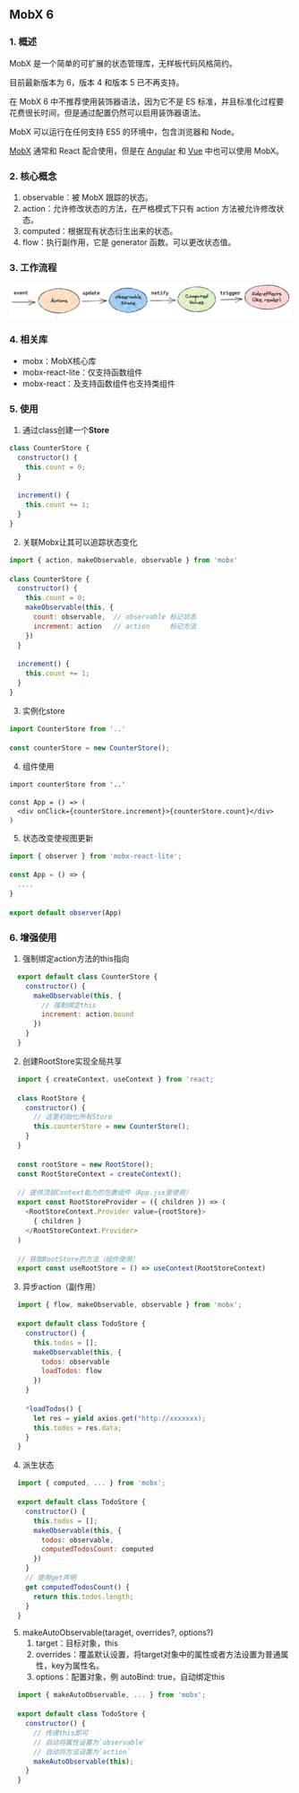 ## MobX 6

### 1. 概述

MobX 是一个简单的可扩展的状态管理库，无样板代码风格简约。

目前最新版本为 6，版本 4 和版本 5 已不再支持。

在 MobX 6 中不推荐使用装饰器语法，因为它不是 ES 标准，并且标准化过程要花费很长时间，但是通过配置仍然可以启用装饰器语法。

MobX 可以运行在任何支持 ES5 的环境中，包含浏览器和 Node。

[MobX](https://mobx.js.org/README.html) 通常和 React 配合使用，但是在 [Angular](https://github.com/mobxjs/mobx-angular) 和 [Vue](https://github.com/mobxjs/mobx-vue) 中也可以使用 MobX。

### 2. 核心概念

1. observable：被 MobX 跟踪的状态。
2. action：允许修改状态的方法，在严格模式下只有 action 方法被允许修改状态。
3. computed：根据现有状态衍生出来的状态。
4. flow：执行副作用，它是 generator 函数。可以更改状态值。

### 3. 工作流程

<img src="./images/1.png"/>

### 4. 相关库 

- mobx：MobX核心库
- mobx-react-lite：仅支持函数组件
- mobx-react：及支持函数组件也支持类组件

### 5. 使用

1. 通过class创建一个**Store**
```js
class CounterStore {
  constructor() {
    this.count = 0;
  }

  increment() {
    this.count += 1;
  }
}
```

2. 关联Mobx让其可以追踪状态变化
```js
import { action, makeObservable, observable } from 'mobx'

class CounterStore {
  constructor() {
    this.count = 0;
    makeObservable(this, {
      count: observable,  // observable 标记状态
      increment: action   // action     标记方法
    })
  }

  increment() {
    this.count += 1;
  }
}
```

3. 实例化store

```js
import CounterStore from '..'

const counterStore = new CounterStore();
```

4. 组件使用

```tsx
import counterStore from '..'

const App = () => (
  <div onClick={counterStore.increment}>{counterStore.count}</div>
)
```

5. 状态改变使视图更新

```js
import { observer } from 'mobx-react-lite';

const App = () => {
  ....
}

export default observer(App)
```

### 6. 增强使用

1. 强制绑定action方法的this指向
  ```js
    export default class CounterStore {
      constructor() {
        makeObservable(this, {
          // 强制绑定this
          increment: action.bound
        })
      }
    }
  ```

2. 创建RootStore实现全局共享
  ```js
    import { createContext, useContext } from 'react;

    class RootStore {
      constructor() {
        // 这里初始化所有Store
        this.counterStore = new CounterStore();
      }
    }

    const rootStore = new RootStore();
    const RootStoreContext = createContext();

    // 提供顶层Context能力的包裹组件（App.jsx里使用）
    export const RootStoreProvider = ({ children }) => (
      <RootStoreContext.Provider value={rootStore}>
        { children }
      </RootStoreContext.Provider>
    )
    
    // 获取RootStore的方法（组件使用）
    export const useRootStore = () => useContext(RootStoreContext)
  ```

3. 异步action（副作用）

```js
  import { flow, makeObservable, observable } from 'mobx';

  export default class TodoStore {
    constructor() {
      this.todos = [];
      makeObservable(this, {
        todos: observable
        loadTodos: flow
      })
    }

    *loadTodos() {
      let res = yield axios.get("http://xxxxxxx);
      this.todos = res.data;
    }
  }

```

4. 派生状态

```js
  import { computed, ... } from 'mobx';

  export default class TodoStore { 
    constructor() {
      this.todos = [];
      makeObservable(this, {
        todos: observable,
        computedTodosCount: computed
      })
    }
    // 使用get声明
    get computedTodosCount() {
      return this.todos.length;
    }
  }
```

5. makeAutoObservable(taraget, overrides?, options?)
   1. target：目标对象，this
   2. overrides：覆盖默认设置，将target对象中的属性或者方法设置为普通属性，key为属性名。
   3. options：配置对象，例 autoBind: true，自动绑定this
```js
  import { makeAutoObservable, ... } from 'mobx';

  export default class TodoStore { 
    constructor() {
      // 传递this即可
      // 自动将属性设置为`observable`  
      // 自动将方法设置为`action`
      makeAutoObservable(this);
    }
  }
```